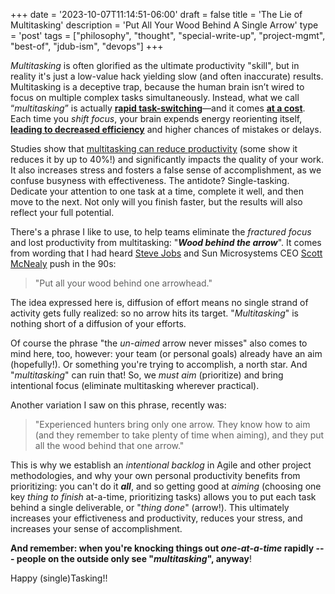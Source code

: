 +++
date = '2023-10-07T11:14:51-06:00'
draft = false
title = 'The Lie of Multitasking'
description = 'Put All Your Wood Behind A Single Arrow'
type = 'post'
tags = ["philosophy", "thought", "special-write-up", "project-mgmt", "best-of", "jdub-ism", "devops"]
+++

*Multitasking* is often glorified as the ultimate productivity "skill", but in reality it's just a low-value hack yielding slow (and often inaccurate) results.  Multitasking is a deceptive trap, because the human brain isn’t wired to focus on multiple complex tasks simultaneously. Instead, what we call “*multitasking*” is actually [**rapid task-switching**](https://www.apa.org/topics/research/multitasking?utm_source=chatgpt.com)—and it comes [**at a cost**](https://news.stanford.edu/stories/2018/10/decade-data-reveals-heavy-multitaskers-reduced-memory-psychologist-says?utm_source=chatgpt.com). Each time you *shift focus*, your brain expends energy reorienting itself, [**leading to decreased efficiency**](https://www.verywellmind.com/multitasking-2795003?utm_source=chatgpt.com) and higher chances of mistakes or delays. <br />

Studies show that [multitasking can reduce productivity](https://www.verywellmind.com/multitasking-2795003?utm_source=chatgpt.com) (some show it reduces it by up to 40%!) and significantly impacts the quality of your work. It also increases stress and fosters a false sense of accomplishment, as we confuse busyness with effectiveness. The antidote? Single-tasking. Dedicate your attention to one task at a time, complete it well, and then move to the next. Not only will you finish faster, but the results will also reflect your full potential. <br />

There's a phrase I like to use, to help teams eliminate the *fractured focus* and lost productivity from multitasking: "***Wood behind the arrow***".  It comes from wording that I had heard [Steve Jobs](https://en.wikipedia.org/wiki/Steve_Jobs) and Sun Microsystems CEO [Scott McNealy](https://en.wikipedia.org/wiki/Scott_McNealy) push in the 90s:

>"Put all your wood behind one arrowhead."

The idea expressed here is, diffusion of effort means no single strand of activity gets fully realized: so no arrow hits its target.  "*Multitasking*" is nothing short of a diffusion of your efforts.  <br />

Of course the phrase "the *un-aimed* arrow never misses" also comes to mind here, too, however: your team (or personal goals) already have an aim (hopefully!).  Or something you're trying to accomplish, a north star.  And "*multitasking*" can ruin that! So, we *must aim* (prioritize) and bring intentional focus (eliminate multitasking wherever practical). <br />

Another variation I saw on this phrase, recently was:

> "Experienced hunters bring only one arrow. They know how to aim (and they remember to take plenty of time when aiming), and they put all the wood behind that one arrow."

This is why we establish an *intentional backlog* in Agile and other project methodologies, and why your own personal productivity benefits from prioritizing: you can't do it ***all***, and so getting good at *aiming* (choosing one key *thing to finish* at-a-time, prioritizing tasks) allows you to put each task behind a single deliverable, or "*thing done*" (arrow!).  This ultimately increases your effictiveness and productivity, reduces your stress, and increases your sense of accomplishment. <br />

**And remember: when you're knocking things out *one-at-a-time* rapidly --- people on the outside only see "*multitasking*", anyway**! <br />

Happy (single)Tasking!!